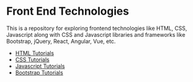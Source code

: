 # Front End Technologies

This is a repository for exploring frontend technologies like HTML, CSS, Javascript along with CSS and Javascript libraries and frameworks like Bootstrap, jQuery, React, Angular, Vue, etc.

- [HTML Tutorials](notes/html5/)
- [CSS Tutorials](notes/css/)
- [Javascript Tutorials](notes/javascript/)
- [Bootstrap Tutorials](notes/bootstr0ap/)